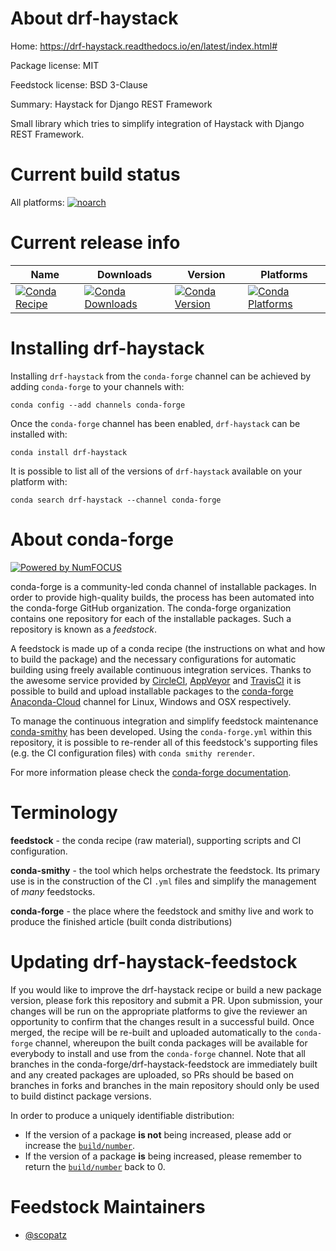 <!--
# -*- mode: jinja -*-
-->

About drf-haystack
==================

Home: https://drf-haystack.readthedocs.io/en/latest/index.html#

Package license: MIT

Feedstock license: BSD 3-Clause

Summary: Haystack for Django REST Framework

Small library which tries to simplify integration of Haystack with Django REST Framework.


Current build status
====================

All platforms:
[![noarch](https://img.shields.io/circleci/project/github/conda-forge/drf-haystack-feedstock/master.svg?label=noarch)](https://circleci.com/gh/conda-forge/drf-haystack-feedstock)

Current release info
====================

| Name | Downloads | Version | Platforms |
| --- | --- | --- | --- |
| [![Conda Recipe](https://img.shields.io/badge/recipe-drf--haystack-green.svg)](https://anaconda.org/conda-forge/drf-haystack) | [![Conda Downloads](https://img.shields.io/conda/dn/conda-forge/drf-haystack.svg)](https://anaconda.org/conda-forge/drf-haystack) | [![Conda Version](https://img.shields.io/conda/vn/conda-forge/drf-haystack.svg)](https://anaconda.org/conda-forge/drf-haystack) | [![Conda Platforms](https://img.shields.io/conda/pn/conda-forge/drf-haystack.svg)](https://anaconda.org/conda-forge/drf-haystack) |

Installing drf-haystack
=======================

Installing `drf-haystack` from the `conda-forge` channel can be achieved by adding `conda-forge` to your channels with:

```
conda config --add channels conda-forge
```

Once the `conda-forge` channel has been enabled, `drf-haystack` can be installed with:

```
conda install drf-haystack
```

It is possible to list all of the versions of `drf-haystack` available on your platform with:

```
conda search drf-haystack --channel conda-forge
```


About conda-forge
=================

[![Powered by NumFOCUS](https://img.shields.io/badge/powered%20by-NumFOCUS-orange.svg?style=flat&colorA=E1523D&colorB=007D8A)](http://numfocus.org)

conda-forge is a community-led conda channel of installable packages.
In order to provide high-quality builds, the process has been automated into the
conda-forge GitHub organization. The conda-forge organization contains one repository
for each of the installable packages. Such a repository is known as a *feedstock*.

A feedstock is made up of a conda recipe (the instructions on what and how to build
the package) and the necessary configurations for automatic building using freely
available continuous integration services. Thanks to the awesome service provided by
[CircleCI](https://circleci.com/), [AppVeyor](https://www.appveyor.com/)
and [TravisCI](https://travis-ci.org/) it is possible to build and upload installable
packages to the [conda-forge](https://anaconda.org/conda-forge)
[Anaconda-Cloud](https://anaconda.org/) channel for Linux, Windows and OSX respectively.

To manage the continuous integration and simplify feedstock maintenance
[conda-smithy](https://github.com/conda-forge/conda-smithy) has been developed.
Using the ``conda-forge.yml`` within this repository, it is possible to re-render all of
this feedstock's supporting files (e.g. the CI configuration files) with ``conda smithy rerender``.

For more information please check the [conda-forge documentation](https://conda-forge.org/docs/).

Terminology
===========

**feedstock** - the conda recipe (raw material), supporting scripts and CI configuration.

**conda-smithy** - the tool which helps orchestrate the feedstock.
                   Its primary use is in the construction of the CI ``.yml`` files
                   and simplify the management of *many* feedstocks.

**conda-forge** - the place where the feedstock and smithy live and work to
                  produce the finished article (built conda distributions)


Updating drf-haystack-feedstock
===============================

If you would like to improve the drf-haystack recipe or build a new
package version, please fork this repository and submit a PR. Upon submission,
your changes will be run on the appropriate platforms to give the reviewer an
opportunity to confirm that the changes result in a successful build. Once
merged, the recipe will be re-built and uploaded automatically to the
`conda-forge` channel, whereupon the built conda packages will be available for
everybody to install and use from the `conda-forge` channel.
Note that all branches in the conda-forge/drf-haystack-feedstock are
immediately built and any created packages are uploaded, so PRs should be based
on branches in forks and branches in the main repository should only be used to
build distinct package versions.

In order to produce a uniquely identifiable distribution:
 * If the version of a package **is not** being increased, please add or increase
   the [``build/number``](https://conda.io/docs/user-guide/tasks/build-packages/define-metadata.html#build-number-and-string).
 * If the version of a package **is** being increased, please remember to return
   the [``build/number``](https://conda.io/docs/user-guide/tasks/build-packages/define-metadata.html#build-number-and-string)
   back to 0.

Feedstock Maintainers
=====================

* [@scopatz](https://github.com/scopatz/)

